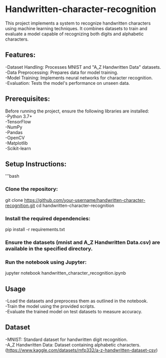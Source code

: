 # Handwritten-character-recognition
This project implements a system to recognize handwritten characters using machine learning techniques. It combines datasets to train and evaluate a model capable of recognizing both digits and alphabetic characters.  

## Features:
-Dataset Handling: Processes MNIST and "A_Z Handwritten Data" datasets.  
-Data Preprocessing: Prepares data for model training.  
-Model Training: Implements neural networks for character recognition.  
-Evaluation: Tests the model's performance on unseen data.  

## Prerequisites:
Before running the project, ensure the following libraries are installed:  
-Python 3.7+  
-TensorFlow  
-NumPy  
-Pandas  
-OpenCV  
-Matplotlib  
-Scikit-learn  

## Setup Instructions:
'''bash
### Clone the repository:
git clone https://github.com/your-username/handwritten-character-recognition.git
cd handwritten-character-recognition
### Install the required dependencies:
pip install -r requirements.txt
### Ensure the datasets (mnist and A_Z Handwritten Data.csv) are available in the specified directory.
### Run the notebook using Jupyter:
jupyter notebook handwritten_character_recognition.ipynb

## Usage
-Load the datasets and preprocess them as outlined in the notebook.  
-Train the model using the provided scripts.  
-Evaluate the trained model on test datasets to measure accuracy.  

## Dataset
-MNIST: Standard dataset for handwritten digit recognition.  
-A_Z Handwritten Data: Dataset containing alphabetic characters.(https://www.kaggle.com/datasets/mfp332/a-z-handwritten-dataset-csv)  
